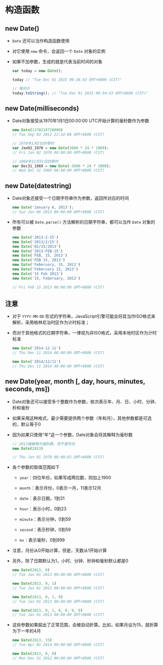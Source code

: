 # 构造函数

## new Date()

+ `Date` 还可以当作构造函数使用

+ 对它使用 `new` 命令，会返回一个 `Date` 对象的实例

+ 如果不加参数，生成的就是代表当前时间的对象

  ```js
  var today = new Date();

  today // "Tue Dec 01 2015 09:34:43 GMT+0800 (CST)"

  // 等同于
  today.toString(); // "Tue Dec 01 2015 09:34:43 GMT+0800 (CST)"
  ```

## new Date(milliseconds)

+ Date对象接受从1970年1月1日00:00:00 UTC开始计算的毫秒数作为参数

  ```js
  new Date(1378218728000)
  // Tue Sep 03 2013 22:32:08 GMT+0800 (CST)

  // 1970年1月2日的零时
  var Jan02_1970 = new Date(3600 * 24 * 1000);
  // Fri Jan 02 1970 08:00:00 GMT+0800 (CST)

  // 1969年12月31日的零时
  var Dec31_1969 = new Date(-3600 * 24 * 1000);
  // Wed Dec 31 1969 08:00:00 GMT+0800 (CST)
  ```

## new Date(datestring)

+ Date对象还接受一个日期字符串作为参数，返回所对应的时间

  ```js
  new Date('January 6, 2013');
  // Sun Jan 06 2013 00:00:00 GMT+0800 (CST)
  ```

+ 所有可以被 `Date.parse()` 方法解析的日期字符串，都可以当作 `Date` 对象的参数

  ```js
  new Date('2013-2-15')
  new Date('2013/2/15')
  new Date('02/15/2013')
  new Date('2013-FEB-15')
  new Date('FEB, 15, 2013')
  new Date('FEB 15, 2013')
  new Date('Feberuary, 15, 2013')
  new Date('Feberuary 15, 2013')
  new Date('15 Feb 2013')
  new Date('15, Feberuary, 2013')

  // Fri Feb 15 2013 00:00:00 GMT+0800 (CST)
  ```

## 注意

+ 对于 `YYYY-MM-DD` 形式的字符串，JavaScript引擎可能会将其当作ISO格式来解析，采用格林尼治时区作为计时标准；

+ 而对于其他格式的日期字符串，一律视为非ISO格式，采用本地时区作为计时标准

  ```js
  new Date('2014-12-11')
  // Thu Dec 11 2014 08:00:00 GMT+0800 (CST)

  new Date('2014/12/11')
  // Thu Dec 11 2014 00:00:00 GMT+0800 (CST)
  ```

## new Date(year, month \[, day, hours, minutes, seconds, ms])

+ Date对象还可以接受多个整数作为参数，依次表示年、月、日、小时、分钟、秒和毫秒

+ 如果采用这种格式，最少需要提供两个参数（年和月），其他参数都是可选的，默认等于0

+ 因为如果只使用“年”这一个参数，Date对象会将其解释为毫秒数

  ```js
  // 2013被解释为毫秒数，而不是年份
  new Date(2013)

  // Thu Jan 01 1970 08:00:02 GMT+0800 (CST)
  ```

+ 各个参数的取值范围如下

  + `year`：四位年份，如果写成两位数，则加上1900

  + `month`：表示月份，0表示一月，11表示12月

  + `date`：表示日期，1到31

  + `hour`：表示小时，0到23

  + `minute`：表示分钟，0到59

  + `second`：表示秒钟，0到59

  + `ms`：表示毫秒，0到999

+ 注意，月份从0开始计算，但是，天数从1开始计算

+ 另外，除了日期默认为1，小时、分钟、秒钟和毫秒默认都是0

  ```js
  new Date(2013, 0)
  // Tue Jan 01 2013 00:00:00 GMT+0800 (CST)

  new Date(2013, 0, 1)
  // Tue Jan 01 2013 00:00:00 GMT+0800 (CST)

  new Date(2013, 0, 1, 0)
  // Tue Jan 01 2013 00:00:00 GMT+0800 (CST)

  new Date(2013, 0, 1, 0, 0, 0, 0)
  // Tue Jan 01 2013 00:00:00 GMT+0800 (CST)
  ```

+ 这些参数如果超出了正常范围，会被自动折算。比如，如果月设为15，就折算为下一年的4月

  ```js
  new Date(2013, 15)
  // Tue Apr 01 2014 00:00:00 GMT+0800 (CST)

  new Date(2013, 0, 0)
  // Mon Dec 31 2012 00:00:00 GMT+0800 (CST)
  ```
